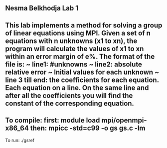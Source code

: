 Nesma Belkhodja
Lab 1
-------------------------------------------------------------------------------------
This lab implements a method for solving a group of linear equations using
MPI.
Given a set of n equations with n unknowns (x1 to xn), the program will calculate the
values of x1 to xn within an error margin of e%.
The format of the file is:
~ line1: #unknowns
~ line2: absolute relative error
~ Initial values for each unknown
~ line 3 till end: the coefficients for each equation. Each equation on a line. On the
same line and after all the coefficients you will find the constant of the
corresponding equation.
--------------------------------------------------------------------------------------
To compile:
first:  module load mpi/openmpi-x86_64
then: mpicc -std=c99 -o gs gs.c -lm
--------------------------------------------------------------------------------------
To run:
./gsref 
